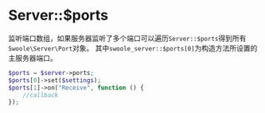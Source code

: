 # Server::$ports

监听端口数组，如果服务器监听了多个端口可以遍历`Server::$ports`得到所有`Swoole\Server\Port`对象。
其中`swoole_server::$ports[0]`为构造方法所设置的主服务器端口。

```php
$ports = $server->ports;
$ports[0]->set($settings);
$ports[1]->on("Receive", function () {
	//callback
});
```